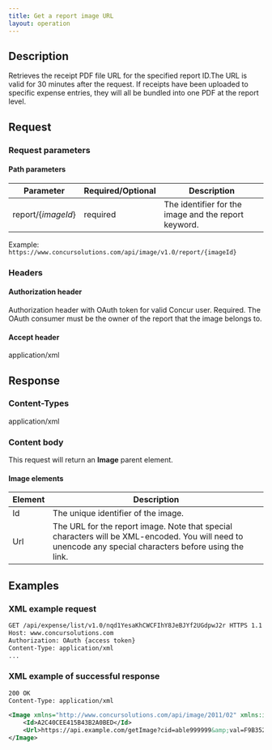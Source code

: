 ```yaml
--- 
title: Get a report image URL 
layout: operation 
--- 
```

 
## Description 
Retrieves the receipt PDF file URL for the specified report ID.The URL is valid for 30 minutes after the request. If receipts have been uploaded to specific expense entries, they will all be bundled into one PDF at the report level.

## Request 

### Request parameters 

#### Path parameters 

| Parameter | Required/Optional | Description | 
|-----------|-----------|---------------------| 
|report/{_imageId_} | required | The identifier for the image and the report keyword. | 

Example: `https://www.concursolutions.com/api/image/v1.0/report/{imageId}` 

### Headers 

#### Authorization header 

Authorization header with OAuth token for valid Concur user. Required. The OAuth consumer must be the owner of the report that the image belongs to. 

#### Accept header 
application/xml 

## Response 

### Content-Types 
application/xml 

### Content body 
This request will return an **Image** parent element. 

#### Image elements 

| Element |  Description | 
|-----------|---------------------| 
| Id | The unique identifier of the image. | 
| Url | The URL for the report image. Note that special characters will be XML-encoded. You will need to unencode any special characters before using the link.| 

## Examples 

### XML example request 

```xml 
GET /api/expense/list/v1.0/nqd1YesaKhCWCFIhY8JeBJYf2UGdpwJ2r HTTPS 1.1
Host: www.concursolutions.com
Authorization: OAuth {access token}
Content-Type: application/xml   
... 
``` 

### XML example of successful response 

```xml 
200 OK
Content-Type: application/xml

<Image xmlns="http://www.concursolutions.com/api/image/2011/02" xmlns:i="http://www.w3.org/2001/XMLSchema-instance">
    <Id>A2C40CEE415B43B2A0BED</Id>
    <Url>https://api.example.com/getImage?cid=able999999&amp;val=F9B35244G86</Url>
</Image>
 
```
